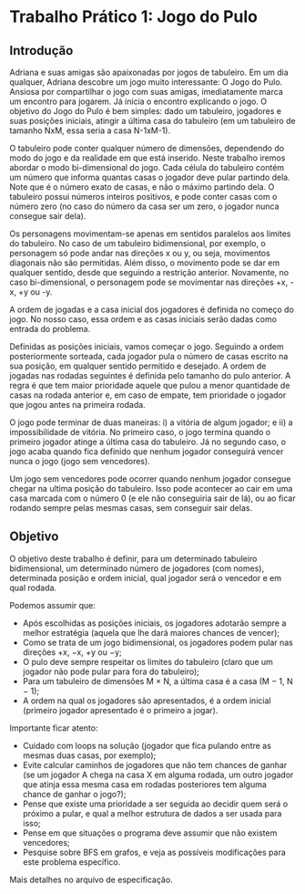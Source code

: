 # Trabalho Prático 1: Jogo do Pulo
## Introdução

Adriana e suas amigas são apaixonadas por jogos de tabuleiro. Em um dia qualquer, Adriana descobre um jogo muito interessante: O Jogo do Pulo. Ansiosa por compartilhar o jogo com suas amigas, imediatamente marca um encontro para jogarem. Já inicia o encontro explicando o jogo. O objetivo do Jogo do Pulo é bem simples: dado um tabuleiro, jogadores e suas posições iniciais, atingir a última casa do tabuleiro (em um tabuleiro de tamanho NxM, essa seria a casa N-1xM-1).

O tabuleiro pode conter qualquer número de dimensões, dependendo do modo do jogo e da realidade em que está inserido. Neste trabalho iremos abordar o modo bi-dimensional do jogo. Cada célula do tabuleiro contém um número que informa quantas casas o jogador deve pular partindo dela. Note que é o número exato de casas, e não o máximo partindo dela. O tabuleiro possui números inteiros positivos, e pode conter casas com o número zero (no caso do número da casa ser um zero, o jogador nunca consegue sair dela).

Os personagens movimentam-se apenas em sentidos paralelos aos limites do tabuleiro. No caso de um tabuleiro bidimensional, por exemplo, o personagem só pode andar nas direções x ou y, ou seja, movimentos diagonais não são permitidas. Além disso, o movimento pode se dar em qualquer sentido, desde que seguindo a restrição anterior. Novamente, no caso bi-dimensional, o personagem pode se movimentar nas direções +x, -x, +y ou -y.

A ordem de jogadas e a casa inicial dos jogadores é definida no começo do jogo. No nosso caso, essa ordem e as casas iniciais serão dadas como entrada do problema.

Definidas as posições iniciais, vamos começar o jogo. Seguindo a ordem posteriormente sorteada, cada jogador pula o número de casas escrito na sua posição, em qualquer sentido permitido e desejado. A ordem de jogadas nas rodadas seguintes é definida pelo tamanho do pulo anterior. A regra é que tem maior prioridade aquele que pulou a menor quantidade de casas na rodada anterior e, em caso de empate, tem prioridade o jogador que jogou antes na primeira rodada.

O jogo pode terminar de duas maneiras: i) a vitória de algum jogador; e ii) a impossibilidade de vitória. No primeiro caso, o jogo termina quando o primeiro jogador atinge a última casa do tabuleiro. Já no segundo caso, o jogo acaba quando fica definido que nenhum jogador conseguirá vencer nunca o jogo (jogo sem vencedores).

Um jogo sem vencedores pode ocorrer quando nenhum jogador consegue chegar na ultima posição do tabuleiro. Isso pode acontecer ao cair em uma casa marcada com o número 0 (e ele não conseguiria sair de lá), ou ao ficar rodando sempre pelas mesmas casas, sem conseguir sair delas.

## Objetivo

O objetivo deste trabalho é definir, para um determinado tabuleiro bidimensional, um determinado número de jogadores (com nomes), determinada posição e ordem inicial, qual jogador será o vencedor e em qual rodada.

Podemos assumir que:
- Após escolhidas as posições iniciais, os jogadores adotarão sempre a melhor estratégia (aquela que lhe dará maiores chances de vencer);
- Como se trata de um jogo bidimensional, os jogadores podem pular nas direções +x, −x, +y ou −y;
- O pulo deve sempre respeitar os limites do tabuleiro (claro que um jogador não pode pular para fora do tabuleiro);
- Para um tabuleiro de dimensões M × N, a última casa é a casa (M − 1, N − 1); 
- A ordem na qual os jogadores são apresentados, é a ordem inicial (primeiro jogador apresentado é o primeiro a jogar).

Importante ficar atento:
- Cuidado com loops na solução (jogador que fica pulando entre as mesmas duas casas, por exemplo);
- Evite calcular caminhos de jogadores que não tem chances de ganhar (se um jogador A chega na casa X em alguma rodada, um outro jogador que atinja essa mesma casa em rodadas posteriores tem alguma chance de ganhar o jogo?);
- Pense que existe uma prioridade a ser seguida ao decidir quem será o próximo a pular, e qual a melhor estrutura de dados a ser usada para isso;
- Pense em que situações o programa deve assumir que não existem vencedores;
- Pesquise sobre BFS em grafos, e veja as possíveis modificações para este problema específico.

Mais detalhes no arquivo de especificação.
